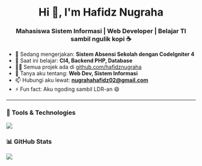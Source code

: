 <h1 align="center">Hi 👋, I'm Hafidz Nugraha</h1>
<h3 align="center">Mahasiswa Sistem Informasi | Web Developer | Belajar TI sambil ngulik kopi ☕</h3>

- 🔭 Sedang mengerjakan: **Sistem Absensi Sekolah dengan CodeIgniter 4**
- 🌱 Saat ini belajar: **CI4, Backend PHP, Database**
- 👨‍💻 Semua projek ada di [github.com/hafidznugraha](https://github.com/hafidznugraha)
- 💬 Tanya aku tentang: **Web Dev, Sistem Informasi**
- 📫 Hubungi aku lewat: **nugrahahafidz02@gmail.com**
- ⚡ Fun fact: Aku ngoding sambil LDR-an 😄

---

### 🔧 Tools & Technologies
<p align="left">
  <img src="https://skillicons.dev/icons?i=php,html,css,js,codeigniter,mysql,linux,git,vscode" />
</p>

### 📊 GitHub Stats
<p align="left">
  <img src="https://github-readme-stats.vercel.app/api?username=hafidznugraha&show_icons=true&theme=tokyonight" />
</p>
